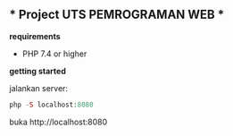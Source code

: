 ## * Project UTS PEMROGRAMAN WEB *


**requirements**

- PHP 7.4 or higher

**getting started**

jalankan server:

```php
php -S localhost:8080 
```
buka http://localhost:8080

